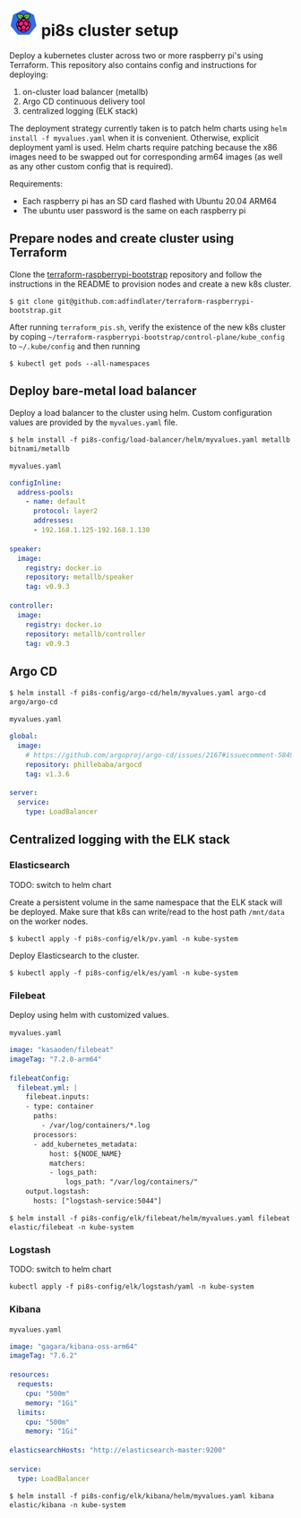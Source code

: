 # [<img src="https://github.com/adfindlater/pi8s-config/blob/master/images/pi8s-logo.png?raw=true" width="50" vertical-align="bottom"/>]("https://github.com/adfindlater/pi8s-config/blob/master/images/pi8s-logo.png?raw=true) pi8s cluster setup

<!-- ![](https://github.com/adfindlater/pi8s-config/blob/master/images/pi8s-logo.png?raw=true) -->
<!-- <img src="https://github.com/adfindlater/pi8s-config/blob/master/images/pi8s-logo.png?raw=true width="200" height="200"> -->

Deploy a kubernetes cluster across two or more raspberry pi's using Terraform.  This repository also contains config and instructions for deploying:
1. on-cluster load balancer (metallb)
2. Argo CD continuous delivery tool
3. centralized logging (ELK stack)

The deployment strategy currently taken is to patch helm charts using `helm install -f myvalues.yaml` when it is convenient.  Otherwise, explicit deployment
yaml is used.  Helm charts require patching because the x86 images need to be swapped out for corresponding arm64 images (as well as any other custom config that is required).

Requirements:
- Each raspberry pi has an SD card flashed with Ubuntu 20.04 ARM64
- The ubuntu user password is the same on each raspberry pi

## Prepare nodes and create cluster using Terraform

Clone the [terraform-raspberrypi-bootstrap](https://github.com/adfindlater/terraform-raspberrypi-bootstrap) repository and follow the instructions in the README to provision nodes and create a new k8s cluster.
```console
$ git clone git@github.com:adfindlater/terraform-raspberrypi-bootstrap.git
```

After running `terraform_pis.sh`, verify the existence of the new k8s cluster by coping `~/terraform-raspberrypi-bootstrap/control-plane/kube_config` to `~/.kube/config` and then running

```console
$ kubectl get pods --all-namespaces
```

## Deploy bare-metal load balancer

Deploy a load balancer to the cluster using helm.  Custom configuration values are provided by the `myvalues.yaml` file.
```console
$ helm install -f pi8s-config/load-balancer/helm/myvalues.yaml metallb bitnami/metallb
```

`myvalues.yaml`
```yaml
configInline: 
  address-pools:
    - name: default
      protocol: layer2
      addresses:
      - 192.168.1.125-192.168.1.130

speaker:
  image:
    registry: docker.io
    repository: metallb/speaker
    tag: v0.9.3

controller:
  image:
    registry: docker.io
    repository: metallb/controller
    tag: v0.9.3
```

## Argo CD 

```console
$ helm install -f pi8s-config/argo-cd/helm/myvalues.yaml argo-cd argo/argo-cd
```

`myvalues.yaml`
```yaml
global:
  image:
    # https://github.com/argoproj/argo-cd/issues/2167#issuecomment-584936692
    repository: phillebaba/argocd
    tag: v1.3.6

server:
  service:
    type: LoadBalancer
```

## Centralized logging with the ELK stack

### Elasticsearch
TODO: switch to helm chart

Create a persistent volume in the same namespace that the ELK stack will be deployed. 
Make sure that k8s can write/read to the host path `/mnt/data` on the worker nodes.

```console
$ kubectl apply -f pi8s-config/elk/pv.yaml -n kube-system
```

Deploy Elasticsearch to the cluster.
```console
$ kubectl apply -f pi8s-config/elk/es/yaml -n kube-system
```


### Filebeat

Deploy using helm with customized values.

`myvalues.yaml`
```yaml
image: "kasaoden/filebeat"
imageTag: "7.2.0-arm64"

filebeatConfig:
  filebeat.yml: |
    filebeat.inputs:
    - type: container
      paths:
        - /var/log/containers/*.log
      processors:
      - add_kubernetes_metadata:
          host: ${NODE_NAME}
          matchers:
          - logs_path:
              logs_path: "/var/log/containers/"
    output.logstash:
      hosts: ["logstash-service:5044"]
```

```console
$ helm install -f pi8s-config/elk/filebeat/helm/myvalues.yaml filebeat elastic/filebeat -n kube-system
```


### Logstash
TODO: switch to helm chart

```
kubectl apply -f pi8s-config/elk/logstash/yaml -n kube-system
```

### Kibana

`myvalues.yaml`
```yaml
image: "gagara/kibana-oss-arm64"
imageTag: "7.6.2"

resources:
  requests:
    cpu: "500m"
    memory: "1Gi"
  limits:
    cpu: "500m"
    memory: "1Gi"

elasticsearchHosts: "http://elasticsearch-master:9200"

service:
  type: LoadBalancer
```

```console
$ helm install -f pi8s-config/elk/kibana/helm/myvalues.yaml kibana elastic/kibana -n kube-system
```



